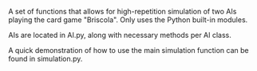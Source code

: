 A set of functions that allows for high-repetition simulation of two AIs playing the card game "Briscola". Only uses the Python built-in modules.

AIs are located in AI.py, along with necessary methods per AI class.

A quick demonstration of how to use the main simulation function can be found in simulation.py.
